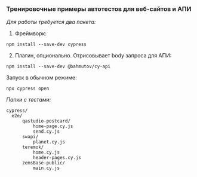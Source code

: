 ### Тренировочные примеры автотестов для веб-сайтов и АПИ ###

*Для работы требуется два пакета:*

1. Фреймворк:

`npm install --save-dev cypress`

2. Плагин, опционально. Отрисовывает body запроса для АПИ:

`npm install --save-dev @bahmutov/cy-api`

Запуск в обычном режиме:

`npx cypress open`

*Папки с тестами:*

    cypress/
      e2e/
          qastudio-postcard/
              home-page.cy.js
              send.cy.js
          swapi/
              planet.cy.js
          teremok/
              home.cy.js
              header-pages.cy.js
          zemsBase-public/
              main.cy.js
